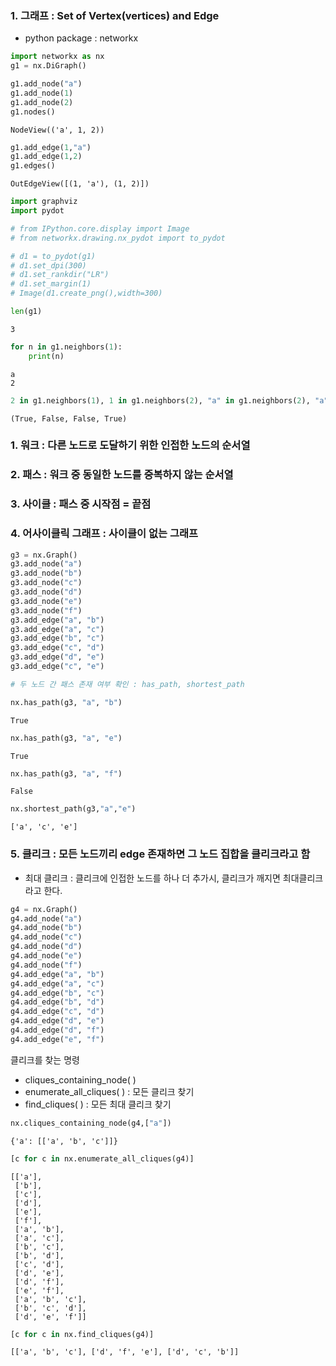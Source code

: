 ### 1. 그래프 : Set of Vertex(vertices) and Edge

- python package : networkx


```python
import networkx as nx
g1 = nx.DiGraph()
```


```python
g1.add_node("a")
g1.add_node(1)
g1.add_node(2)
g1.nodes()
```




    NodeView(('a', 1, 2))




```python
g1.add_edge(1,"a")
g1.add_edge(1,2)
g1.edges()
```




    OutEdgeView([(1, 'a'), (1, 2)])




```python
import graphviz
import pydot
```


```python
# from IPython.core.display import Image
# from networkx.drawing.nx_pydot import to_pydot

# d1 = to_pydot(g1)
# d1.set_dpi(300)
# d1.set_rankdir("LR")
# d1.set_margin(1)
# Image(d1.create_png(),width=300)
```


```python
len(g1)
```




    3




```python
for n in g1.neighbors(1):
    print(n)
```

    a
    2



```python
2 in g1.neighbors(1), 1 in g1.neighbors(2), "a" in g1.neighbors(2), "a" in g1.neighbors(1)
```




    (True, False, False, True)



### 1. 워크 : 다른 노드로 도달하기 위한 인접한 노드의 순서열
### 2. 패스 : 워크 중 동일한 노드를 중복하지 않는 순서열
### 3. 사이클 : 패스 중 시작점 = 끝점
### 4. 어사이클릭 그래프 : 사이클이 없는 그래프


```python
g3 = nx.Graph()
g3.add_node("a")
g3.add_node("b")
g3.add_node("c")
g3.add_node("d")
g3.add_node("e")
g3.add_node("f")
g3.add_edge("a", "b")
g3.add_edge("a", "c")
g3.add_edge("b", "c")
g3.add_edge("c", "d")
g3.add_edge("d", "e")
g3.add_edge("c", "e")
```


```python
# 두 노드 간 패스 존재 여부 확인 : has_path, shortest_path
```


```python
nx.has_path(g3, "a", "b")
```




    True




```python
nx.has_path(g3, "a", "e")
```




    True




```python
nx.has_path(g3, "a", "f")
```




    False




```python
nx.shortest_path(g3,"a","e")
```




    ['a', 'c', 'e']



### 5. 클리크 : 모든 노드끼리 edge 존재하면 그 노드 집합을 클리크라고 함

- 최대 클리크 : 클리크에 인접한 노드를 하나 더 추가시, 클리크가 깨지면 최대클리크 라고 한다.


```python
g4 = nx.Graph()
g4.add_node("a")
g4.add_node("b")
g4.add_node("c")
g4.add_node("d")
g4.add_node("e")
g4.add_node("f")
g4.add_edge("a", "b")
g4.add_edge("a", "c")
g4.add_edge("b", "c")
g4.add_edge("b", "d")
g4.add_edge("c", "d")
g4.add_edge("d", "e")
g4.add_edge("d", "f")
g4.add_edge("e", "f")
```

클리크를 찾는 명령

- cliques_containing_node( )
- enumerate_all_cliques( ) : 모든 클리크 찾기
- find_cliques( ) : 모든 최대 클리크 찾기


```python
nx.cliques_containing_node(g4,["a"])
```




    {'a': [['a', 'b', 'c']]}




```python
[c for c in nx.enumerate_all_cliques(g4)]
```




    [['a'],
     ['b'],
     ['c'],
     ['d'],
     ['e'],
     ['f'],
     ['a', 'b'],
     ['a', 'c'],
     ['b', 'c'],
     ['b', 'd'],
     ['c', 'd'],
     ['d', 'e'],
     ['d', 'f'],
     ['e', 'f'],
     ['a', 'b', 'c'],
     ['b', 'c', 'd'],
     ['d', 'e', 'f']]




```python
[c for c in nx.find_cliques(g4)]
```




    [['a', 'b', 'c'], ['d', 'f', 'e'], ['d', 'c', 'b']]


